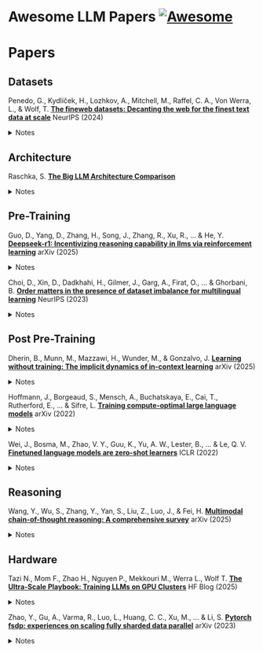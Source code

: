 # Awesome LLM Papers [![Awesome](https://cdn.rawgit.com/sindresorhus/awesome/d7305f38d29fed78fa85652e3a63e154dd8e8829/media/badge.svg)](https://github.com/sindresorhus/awesome) 

# Papers

## Datasets

Penedo, G., Kydlíček, H., Lozhkov, A., Mitchell, M., Raffel, C. A., Von Werra, L., & Wolf, T. [**The fineweb datasets: Decanting the web for the finest text data at scale**](https://proceedings.neurips.cc/paper_files/paper/2024/file/370df50ccfdf8bde18f8f9c2d9151bda-Paper-Datasets_and_Benchmarks_Track.pdf) NeurIPS (2024)
<details>
  <summary>Notes</summary>

  - "FineWeb is sufficiently large to train a Chinchilla-optimal model with more than 500 billion parameters"
</details>


## Architecture

Raschka, S. [**The Big LLM Architecture Comparison**](https://magazine.sebastianraschka.com/p/the-big-llm-architecture-comparison?s=03)
<details>
  <summary>Notes</summary>

  - A shared expert is mostly used nowadays when running MoE models, as it improves performance. This is likely happening as the sparse experts have more capacity as it does not have to learn common knowledge (basic grammar or facts) so they are able to learn specialized knowledge.
  - Olmo uses normalization *after* attention but within the residual stream, leading to less spikes in their loss curve (confounded with QK norm in the same run though)
  - Gemma models are so good because of their large vocabulary size (256K) and their use of sliding window attention which drastically shrinks the memory consumption as it only attends to a local window around the current token. They also add normalization pre and post attention block. 
  - The idea of Matformer is to pack a small/medium/large FFN block within one model that you can slice later. This works because the small model is part of every single optimization loop, so its forced to learn the most essential part of the representation because its parameters are involved in, and responsible for, the performance of all model sizes.
  - Qwen3 moves away from using a shared expert in the MoE models
</details>

## Pre-Training

Guo, D., Yang, D., Zhang, H., Song, J., Zhang, R., Xu, R., ... & He, Y. [**Deepseek-r1: Incentivizing reasoning capability in llms via reinforcement learning**](https://arxiv.org/pdf/2501.12948) arXiv (2025)
<details>
  <summary>Notes</summary>

  - First large-scale open model to use GRPO to adapt their base model
  - GRPO first generates multiple responses (to a given prompt), scoring them with a reward model, then adjusts the probability of each token choice to increase the likelihood of tokens that led to high-scoring responses and decrease the others.
  - This model (R1-Zero) trained using GRPO already improves the score on AIME 2024 from 15.6% to 71.0%, however it shows poor readability and language mixing
  - To fix this they do another RL round with cold start data (likely high quality text with well structured explanations)
  - "Behaviors such as reflection—where the model revisits and reevaluates its previous steps—and the exploration of alternative approaches to problem-solving arise spontaneously"
  - Rejection sampling: they filter out CoT with mixed languages, long paragraphs or code blocks and use this data as training samples.
</details>

Choi, D., Xin, D., Dadkhahi, H., Gilmer, J., Garg, A., Firat, O., ... & Ghorbani, B. [**Order matters in the presence of dataset imbalance for multilingual learning**](https://proceedings.neurips.cc/paper_files/paper/2023/file/d346609ec2fefd3938c898a0dda4a480-Paper-Conference.pdf) NeurIPS (2023)
<details>
  <summary>Notes</summary>

  - Often datasets that are used for training LLMs are imbalanced, i.e. one language is overrepresented (high-resource) while another is underrepresented (low-resource)
  - This paper investigates in which order one should use these high and low resource datasets to optimize the overall loss of the model
  - Their solution: pre-train on a high-resource task and fine-tune jointly on a mixture of high and low-resource tasks.
  - It is important to reset the learning rate schedule
and optimizer state when switching over to the joint fine-tuning phase
  - Why does it work better? "Pre-training utilizes positive transfer between tasks, and initializes the fine-tuning phase at a better starting point than random initialization"
  - A higher En→Ro sampling rate (e.g., 0.5) means that 50% of the training data the model sees at any given time are English-to-Romanian translation examples. If this rate is too high, it leads to overfitting, where the model memorizes the training data but fails to generalize to new, unseen examples.
</details>

## Post Pre-Training

Dherin, B., Munn, M., Mazzawi, H., Wunder, M., & Gonzalvo, J. [**Learning without training: The implicit dynamics of in-context learning**](https://arxiv.org/pdf/2507.16003) arXiv (2025)
<details>
  <summary>Notes</summary>
  
  - They state that the attention block implicitly modifies the MLP layer weights according to context and therefore does in-context learning
  - The contextual information from the prompt is compressed into a single vector u=W ΔA(Y) and another vector v=A(C∖Y,x), and the new "effective" weights are created by adding their outer product to the original weights.
  - So the central claim is that the model's output with context is identical to its output without context if the MLP weights $W$ are modified by an update $\Delta W(C)$.
  - The update apparently looks like this (they have proof!): $$\Delta W(C) = \frac{(W \Delta A)A(x)^T}{\|A(x)\|^2}$$
  with $x$ the query token (the input we want a prediction for), $C$: The context (the examples provided in the prompt), $A(x)$ the output of the Attention layer for the query without context, $A(C, x)$, the output of the **Attention layer** for the query *with* context.
  - In experiments they provide pairs of numbers, for which the model needs to figure out the linear equation underlying these. They show that just adding their delta weight update (without providing context) to the MLP gives the same loss as doing inference with the full context and query. 
  - They state that this derivation is valid only for a single transformer block & w.r.t. the first generated token only. It does not capture the full mechanics of generation beyond that.
</details>

Hoffmann, J., Borgeaud, S., Mensch, A., Buchatskaya, E., Cai, T., Rutherford, E., ... & Sifre, L. [**Training compute-optimal large language models**](https://arxiv.org/pdf/2203.15556) arXiv (2022)
<details>
  <summary>Notes</summary>
  
  - Simple but profound statement: for every doubling of model size the number of training tokens should also be doubled
  - They fix the number of floating point operations of the model (see legend, $6e18$ to $3e21$) and then vary the size of their model (y axis). For each model they plot the final loss reached (after reaching the fixed number of FLOPs) on the x-axis. Interestingly they see that there exists an optimal model given a fixed FLOP budget. FLOPs are "fixed" by stopping training early, so it can also be interpreted as the number of tokens the model sees.
  ![Scaling Law for varying model sizes](./assets/chinchilla.png)
</details>

Wei, J., Bosma, M., Zhao, V. Y., Guu, K., Yu, A. W., Lester, B., ... & Le, Q. V. [**Finetuned language models are zero-shot learners**](https://arxiv.org/abs/2109.01652) ICLR (2022)
<details>
  <summary>Notes</summary>

- They basically show that instruction tuning a base model works
- For creating the datasets they use several different prompt styles in which they paste the datasets and give possible answers. The model is then fine-tuned on these datasets and then evaluated on hold out sets, which increases performance to baseline models
- Interestingly, they show that **small models performance is degraded when doing instruction tuning**, likely due to a lack of capacity for the additional task, while for larger models (>50B) it seems to work well. ![Instruction tuning hurts smaller models](./assets/instruction_tuning.png)
- Loss is just next-word prediction, so categorical cross entropy and examples look similar to something like this: 
Input "What's the capital of France? [EOS]"
Target: "Paris"
- The loss is only calculated on the part after the EOS token.
</details>

## Reasoning

Wang, Y., Wu, S., Zhang, Y., Yan, S., Liu, Z., Luo, J., & Fei, H. [**Multimodal chain-of-thought reasoning: A comprehensive survey**](https://arxiv.org/pdf/2503.12605) arXiv (2025)
<details>
  <summary>Notes</summary>

  - Review about multimodal chain-of-thought, with some nice figures and tabular overview, good start to find references
  - Unrelated to the paper but in humans the anterior cingulate cortex would detect errors in reasoning
  - Lets spin this a bit further:
Sensory areas (like V1 for vision) process the initial information, then different areas process it further, e.g. Wernicke area for text or V4-IT for vision. The overall strategy is directed by the PFC. dlPFC keeps track of logical steps and manipulates information, while vmPFS weighs outcomes based on emotional or personal relevance. Then ACC acts as a conflict monitor. 
</details>

## Hardware

 Tazi N., Mom F., Zhao H., Nguyen P., Mekkouri M., Werra L., Wolf T.  [**The Ultra-Scale Playbook: Training LLMs on GPU Clusters**](https://huggingface.co/spaces/nanotron/ultrascale-playbook) HF Blog (2025)
<details>
  <summary>Notes</summary>

  - Ultimately training large models comes down to improving:
    - Memory usage
    - Compute efficiency
    - Communication overhead
  - Batch size (bs) is often reported as bst (batch size tokens), $bst = bs * seq$ with $seq$ the sequence length of the model
  - Most trainings are done using BF16 (brain (lol!) floating point), which has the same range up to $10^38$ while loosing a bit of precision compared to FP32, so something like $6.0234216424 * 10^{36}$ will become $6.023 * 10^{36}$
  - The memory requirements are mostly stable with respect to batch size except for the activations, which grow quickly with larger sequence lengths or batch sizes. To solve this we throw away some of the activations from the forward pass and recompute them in the backward pass. Optimal tradeoff between compute cost and memory seems to be when discarding all activations from the attention block and just storing the 
  - Parallel Strategy - Split:
    - Data parallelism (DP) – along the batch dimension
    - Tensor parallelism (TP) - along the hidden dimension
    - Sequence and context parallelism (SP/CP) - along the sequence dimension
    - Pipeline parallelism (PP) - along the model layers
    - Expert parallelism (EP) - along the model experts
  - Added Zero:
    - ZeRO-1 – sharding optimizer states among the DP replicas
    - ZeRO-2 – sharding optimizer states and gradients among the DP replicas
    - ZeRO-3 – sharding optimizer states, gradients, and parameters among the DP replicas

</details>

Zhao, Y., Gu, A., Varma, R., Luo, L., Huang, C. C., Xu, M., ... & Li, S. [**Pytorch fsdp: experiences on scaling fully sharded data parallel**](https://arxiv.org/pdf/2304.11277) arXiv (2023)
<details>
  <summary>Notes</summary>

  - Presents a new framework for training large (>30B) parameter models across several GPUs
  - Pipeline Parallelism (Vertical Split): Partitions a model instance into stages, with each stage being processed on one instance. For example first layer being processed by first GPU, second layer by second GPU etc...
  - Tensor parallelism (Horizontal Split): Splits up the model parameters (e.g. within one layer, thats why its horizontal) and processes these across several GPUs. Communicates at layer boundaries (e.g. going from layer 1 to layer 2)
  - Zero-redundancy Parallelism: Also splits up the parameters but communicates parameters on-demand. So I think the difference is that Zero communicates parameters, while TP communicates activations. 
  - Their technique called FSDP is very similar to Zero but adapted to the Pytorch framework. ![FSDP Overview](./assets/fsdp.png) 
  - **FSDP communicates parameters before computation, while TP communicates activations after partial computation**.
  - There are different sharding strategies, which they parametrize using the sharding factor F:
    - if F is 1, the model is fully replicated on each device
    - if F is W (the number of available GPUs aka world size) then the model is fully sharded. This has the lowest memory footprint with the highest communication overhead.
    - If F is between 1 and W, they call it hybrid sharding
  - Communication Strategies:
    - Overlapping:
      - GPU can fetch the parameters for the next layer while still computing the current one, so it runs on a different process
    - Backward Pre-fetching: 
      - To avoid a communication bottleneck during the backward pass, they issue the request for the next layer's parameters before it has finished calculating the current layer.
    - Forward Pre-fetching: 
      - When the model is static, the execution order from the previous training iteration can be used to fetch (another layers) parameters even before the forward pass for that layer begins.
</details>